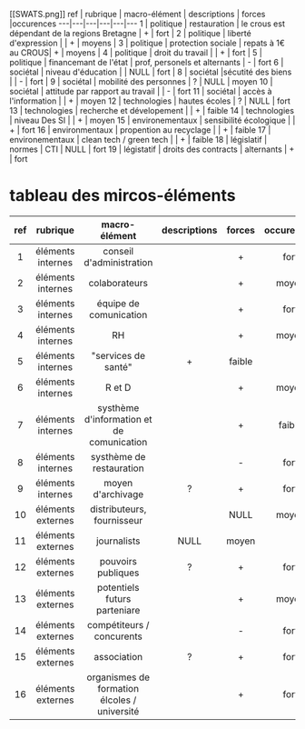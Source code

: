 [[SWATS.png]]
ref | rubrique | macro-élément | descriptions | forces |occurences
---|---|---|---|---|---
1 | politique | restauration | le crous est dépendant de la regions Bretagne | + | fort |
2 | politique | liberté d'expression |  | + | moyens |
3 | politique | protection sociale | repats à 1€ au CROUS| + | moyens |
4 | politique | droit du travail | | + | fort |
5 | politique | financemant de l'état | prof, personels et alternants | - | fort
6 | sociétal | niveau d'éducation |  | NULL | fort |
8 | sociétal |sécutité des biens | | - | fort |
9 | sociétal | mobilité des personnes | ? | NULL | moyen 
10 | sociétal | attitude par rapport au travail | | - | fort
11 | sociétal | accès à l'information | | + | moyen
12 | technologies | hautes écoles | ? | NULL | fort
13 | technologies | recherche et dévelopement | | + | faible 
14 | technologies | niveau Des SI | |  + | moyen 
15 | environementaux | sensibilité écologique | | + | fort
16 | environmentaux | propention au recyclage | | + | faible 
17 | environementaux | clean tech / green tech | | + | faible
18 | législatif | normes | CTI | NULL | fort
19 | légistatif | droits des contracts | alternants | + |  fort

# tableau des mircos-éléments 


| ref | rubrique | macro-élément | descriptions | forces | occurences 
:---:|:---:|:---:|:---:|:---:|:---:
1 | éléments internes | conseil d'administration | | + | fort
2 | éléments internes | colaborateurs | | + | moyen 
3 | éléments internes | équipe de comunication | | + | fort
4 | éléments internes | RH | | + | moyen 
5 | éléments internes | "services de santé" | + | faible 
6 | éléments internes | R et D | | + | moyen
7 | éléments internes | systhème d'information et de comunication | | + | faible 
8 | éléments internes | systhème de restauration | | - | fort
9 | éléments internes | moyen d'archivage | ? |  + | fort 
10 | éléments externes | distributeurs, fournisseur | | NULL | moyen
11 | éléments externes | journalists | NULL | moyen 
12 | éléments externes | pouvoirs publiques | ?  | + | fort 
13 | éléments externes | potentiels futurs parteniare | | + | moyen
14 | éléments externes | compétiteurs / concurents | | - | fort
15 | éléments externes | association | ? | + | fort
16 | éléments externes | organismes de formation élcoles / université | | + | fort 

